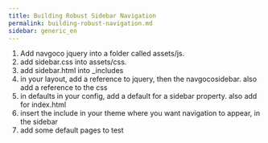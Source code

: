 ```yaml
---
title: Building Robust Sidebar Navigation
permalink: building-robust-navigation.md
sidebar: generic_en
---
```



1. Add navgoco jquery into a folder called assets/js.
2. add sidebar.css into assets/css.
3. add sidebar.html into _includes
4. in your layout, add a reference to jquery, then the navgocosidebar. also add a reference to the css
5. in defaults in your config, add a default for a sidebar property. also add for index.html
6. insert the include in your theme where you want navigation to appear, in the sidebar
7. add some default pages to test
